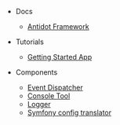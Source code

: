 <!-- docs/_sidebar.md -->

* Docs
    * [Antidot Framework](/framework/getting-started.md) 

* Tutorials
    * [Getting Started App](https://getting-started.antidotfw.io/)

* Components
    * [Event Dispatcher](https://event-dispatcher.antidotfw.io/)
    * [Console Tool](https://cli.antidotfw.io/)
    * [Logger](https://logger.antidotfw.io/)
    * [Symfony config translator](https://sf-config.antidotfw.io/)
